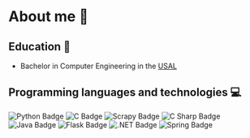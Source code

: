 # About me 🧑


## Education 📖

- Bachelor in Computer Engineering in the [USAL](https://usal.es)

## Programming languages and technologies 💻
![Python Badge](https://img.shields.io/badge/Python-FDEE21?logo=python&logoColor=fff&style=for-the-badge)
![C Badge](https://img.shields.io/badge/C-A8B9CC?logo=c&logoColor=fff&style=for-the-badge)
![Scrapy Badge](https://img.shields.io/badge/Scrapy-060?style=for-the-badge)
![C Sharp Badge](https://img.shields.io/badge/C%23-512BD4?logo=c%20Sharp&logoColor=fff&style=for-the-badge)
![Java Badge](https://img.shields.io/badge/Java-red?style=for-the-badge)
![Flask Badge](https://img.shields.io/badge/Flask-000?logo=flask&logoColor=fff&style=for-the-badge)
![.NET Badge](https://img.shields.io/badge/.NET-7F2B7B?logo=dotnet&logoColor=fff&style=for-the-badge)
![Spring Badge](https://img.shields.io/badge/Spring-6DB33F?logo=spring&logoColor=fff&style=for-the-badge)

<!--
**jgscl/jgscl** is a ✨ _special_ ✨ repository because its `README.md` (this file) appears on your GitHub profile.

Here are some ideas to get you started:

- 🔭 I’m currently working on ...
- 🌱 I’m currently learning ...
- 👯 I’m looking to collaborate on ...
- 🤔 I’m looking for help with ...
- 💬 Ask me about ...
- 📫 How to reach me: ...
- 😄 Pronouns: ...
- ⚡ Fun fact: ...
-->
